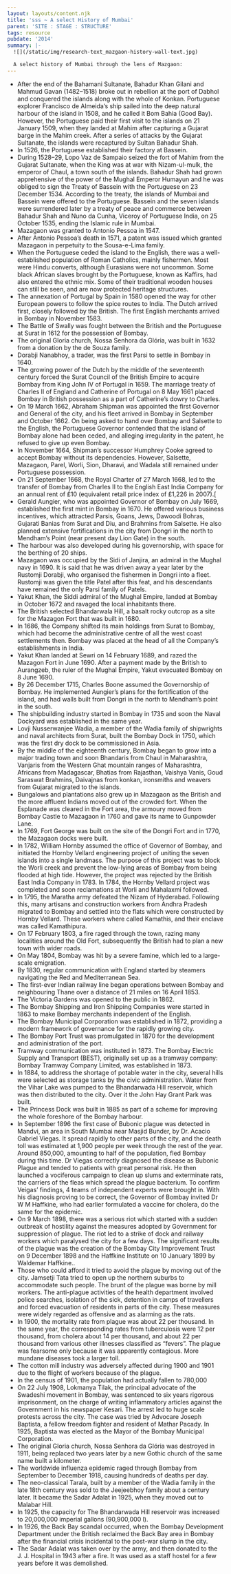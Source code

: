 ```yaml
---
layout: layouts/content.njk
title: 'sss ~ A select History of Mumbai'
parent: 'SITE : STAGE : STRUCTURE'
tags: resource
pubdate: '2014'
summary: |-
  ![](/static/img/research-text_mazgaon-history-wall-text.jpg)

  A select history of Mumbai through the lens of Mazgaon:
---
```



* After the end of the Bahamani Sultanate, Bahadur Khan Gilani and Mahmud Gavan (1482–1518) broke out in rebellion at the port of Dabhol and conquered the islands along with the whole of Konkan. Portuguese explorer Francisco de Almeida‘s ship sailed into the deep natural harbour of the island in 1508, and he called it Bom Bahia (Good Bay). However, the Portuguese paid their first visit to the islands on 21 January 1509, when they landed at Mahim after capturing a Gujarat barge in the Mahim creek. After a series of attacks by the Gujarat Sultanate, the islands were recaptured by Sultan Bahadur Shah.
* In 1526, the Portuguese established their factory at Bassein.
* During 1528–29, Lopo Vaz de Sampaio seized the fort of Mahim from the Gujarat Sultanate, when the King was at war with Nizam-ul-mulk, the emperor of Chaul, a town south of the islands. Bahadur Shah had grown apprehensive of the power of the Mughal Emperor Humayun and he was obliged to sign the Treaty of Bassein with the Portuguese on 23 December 1534. According to the treaty, the islands of Mumbai and Bassein were offered to the Portuguese. Bassein and the seven islands were surrendered later by a treaty of peace and commerce between Bahadur Shah and Nuno da Cunha, Viceroy of Portuguese India, on 25 October 1535, ending the Islamic rule in Mumbai.
* Mazagaon was granted to Antonio Pessoa in 1547.
* After Antonio Pessoa’s death in 1571, a patent was issued which granted Mazagaon in perpetuity to the Sousa-e-Lima family.
* When the Portuguese ceded the island to the English, there was a well-established population of Roman Catholics, mainly fishermen. Most were Hindu converts, although Eurasians were not uncommon. Some black African slaves brought by the Portuguese, known as Kaffirs, had also entered the ethnic mix. Some of their traditional wooden houses can still be seen, and are now protected heritage structures.
* The annexation of Portugal by Spain in 1580 opened the way for other European powers to follow the spice routes to India. The Dutch arrived first, closely followed by the British. The first English merchants arrived in Bombay in November 1583.
* The Battle of Swally was fought between the British and the Portuguese at Surat in 1612 for the possession of Bombay.
* The original Gloria church, Nossa Senhora da Glória, was built in 1632 from a donation by the de Souza family.
* Dorabji Nanabhoy, a trader, was the first Parsi to settle in Bombay in 1640.
* The growing power of the Dutch by the middle of the seventeenth century forced the Surat Council of the British Empire to acquire Bombay from King John IV of Portugal in 1659. The marriage treaty of Charles II of England and Catherine of Portugal on 8 May 1661 placed Bombay in British possession as a part of Catherine’s dowry to Charles.
* On 19 March 1662, Abraham Shipman was appointed the first Governor and General of the city, and his fleet arrived in Bombay in September and October 1662. On being asked to hand over Bombay and Salsette to the English, the Portuguese Governor contended that the island of Bombay alone had been ceded, and alleging irregularity in the patent, he refused to give up even Bombay.
* In November 1664, Shipman’s successor Humphrey Cooke agreed to accept Bombay without its dependencies. However, Salsette, Mazagaon, Parel, Worli, Sion, Dharavi, and Wadala still remained under Portuguese possession.
* On 21 September 1668, the Royal Charter of 27 March 1668, led to the transfer of Bombay from Charles II to the English East India Company for an annual rent of £10 (equivalent retail price index of £1,226 in 2007).[
* Gerald Aungier, who was appointed Governor of Bombay on July 1669, established the first mint in Bombay in 1670. He offered various business incentives, which attracted Parsis, Goans, Jews, Dawoodi Bohras, Gujarati Banias from Surat and Diu, and Brahmins from Salsette. He also planned extensive fortifications in the city from Dongri in the north to Mendham’s Point (near present day Lion Gate) in the south.
* The harbour was also developed during his governorship, with space for the berthing of 20 ships.
* Mazagaon was occupied by the Sidi of Janjira, an admiral in the Mughal navy in 1690. It is said that he was driven away a year later by the Rustomji Dorabji, who organised the fishermen in Dongri into a fleet. Rustomji was given the title Patel after this feat, and his descendants have remained the only Parsi family of Patels.
* Yakut Khan, the Siddi admiral of the Mughal Empire, landed at Bombay in October 1672 and ravaged the local inhabitants there.
* The British selected Bhandarwala Hill, a basalt rocky outcrop as a site for the Mazagon Fort that was built in 1680.
* In 1686, the Company shifted its main holdings from Surat to Bombay, which had become the administrative centre of all the west coast settlements then. Bombay was placed at the head of all the Company’s establishments in India.
* Yakut Khan landed at Sewri on 14 February 1689, and razed the Mazagon Fort in June 1690. After a payment made by the British to Aurangzeb, the ruler of the Mughal Empire, Yakut evacuated Bombay on 8 June 1690.
* By 26 December 1715, Charles Boone assumed the Governorship of Bombay. He implemented Aungier’s plans for the fortification of the island, and had walls built from Dongri in the north to Mendham’s point in the south.
* The shipbuilding industry started in Bombay in 1735 and soon the Naval Dockyard was established in the same year.
* Lovji Nusserwanjee Wadia, a member of the Wadia family of shipwrights and naval architects from Surat, built the Bombay Dock in 1750, which was the first dry dock to be commissioned in Asia.
* By the middle of the eighteenth century, Bombay began to grow into a major trading town and soon Bhandaris from Chaul in Maharashtra, Vanjaris from the Western Ghat mountain ranges of Maharashtra, Africans from Madagascar, Bhatias from Rajasthan, Vaishya Vanis, Goud Saraswat Brahmins, Daivajnas from konkan, ironsmiths and weavers from Gujarat migrated to the islands.
* Bungalows and plantations also grew up in Mazagaon as the British and the more affluent Indians moved out of the crowded fort. When the Esplanade was cleared in the Fort area, the armoury moved from Bombay Castle to Mazagaon in 1760 and gave its name to Gunpowder Lane.
* In 1769, Fort George was built on the site of the Dongri Fort and in 1770, the Mazagaon docks were built.
* In 1782, William Hornby assumed the office of Governor of Bombay, and initiated the Hornby Vellard engineering project of uniting the seven islands into a single landmass. The purpose of this project was to block the Worli creek and prevent the low-lying areas of Bombay from being flooded at high tide. However, the project was rejected by the British East India Company in 1783. In 1784, the Hornby Vellard project was completed and soon reclamations at Worli and Mahalaxmi followed.
* In 1795, the Maratha army defeated the Nizam of Hyderabad. Following this, many artisans and construction workers from Andhra Pradesh migrated to Bombay and settled into the flats which were constructed by Hornby Vellard. These workers where called Kamathis, and their enclave was called Kamathipura.
* On 17 February 1803, a fire raged through the town, razing many localities around the Old Fort, subsequently the British had to plan a new town with wider roads.
* On May 1804, Bombay was hit by a severe famine, which led to a large-scale emigration.
* By 1830, regular communication with England started by steamers navigating the Red and Mediterranean Sea.
* The first-ever Indian railway line began operations between Bombay and neighbouring Thane over a distance of 21 miles on 16 April 1853.
* The Victoria Gardens was opened to the public in 1862.
* The Bombay Shipping and Iron Shipping Companies were started in 1863 to make Bombay merchants independent of the English.
* The Bombay Municipal Corporation was established in 1872, providing a modern framework of governance for the rapidly growing city.
* The Bombay Port Trust was promulgated in 1870 for the development and administration of the port.
* Tramway communication was instituted in 1873. The Bombay Electric Supply and Transport (BEST), originally set up as a tramway company: Bombay Tramway Company Limited, was established in 1873.
* In 1884, to address the shortage of potable water in the city, several hills were selected as storage tanks by the civic administration. Water from the Vihar Lake was pumped to the Bhandarwada Hill reservoir, which was then distributed to the city. Over it the John Hay Grant Park was built.
* The Princess Dock was built in 1885 as part of a scheme for improving the whole foreshore of the Bombay harbour.
* In September 1896 the first case of Bubonic plague was detected in Mandvi, an area in South Mumbai near Masjid Bunder, by Dr. Acacio Gabriel Viegas. It spread rapidly to other parts of the city, and the death toll was estimated at 1,900 people per week through the rest of the year. Around 850,000, amounting to half of the population, fled Bombay during this time. Dr Viegas correctly diagnosed the disease as Bubonic Plague and tended to patients with great personal risk. He then launched a vociferous campaign to clean up slums and exterminate rats, the carriers of the fleas which spread the plague bacterium. To confirm Veigas’ findings, 4 teams of independent experts were brought in. With his diagnosis proving to be correct, the Governor of Bombay invited Dr W M Haffkine, who had earlier formulated a vaccine for cholera, do the same for the epidemic.
* On 9 March 1898, there was a serious riot which started with a sudden outbreak of hostility against the measures adopted by Government for suppression of plague. The riot led to a strike of dock and railway workers which paralysed the city for a few days. The significant results of the plague was the creation of the Bombay City Improvement Trust on 9 December 1898 and the Haffkine Institute on 10 January 1899 by Waldemar Haffkine..
* Those who could afford it tried to avoid the plague by moving out of the city. Jamsetji Tata tried to open up the northern suburbs to accommodate such people. The brunt of the plague was borne by mill workers. The anti-plague activities of the health department involved police searches, isolation of the sick, detention in camps of travellers and forced evacuation of residents in parts of the city. These measures were widely regarded as offensive and as alarming as the rats.
* In 1900, the mortality rate from plague was about 22 per thousand. In the same year, the corresponding rates from tuberculosis were 12 per thousand, from cholera about 14 per thousand, and about 22 per thousand from various other illnesses classified as “fevers”. The plague was fearsome only because it was apparently contagious. More mundane diseases took a larger toll.
* The cotton mill industry was adversely affected during 1900 and 1901 due to the flight of workers because of the plague.
* In the census of 1901, the population had actually fallen to 780,000
* On 22 July 1908, Lokmanya Tilak, the principal advocate of the Swadeshi movement in Bombay, was sentenced to six years rigorous imprisonment, on the charge of writing inflammatory articles against the Government in his newspaper Kesari. The arrest led to huge scale protests across the city. The case was tried by Advocare Joseph Baptista, a fellow freedom fighter and resident of Mathar Pacady. In 1925, Baptista was elected as the Mayor of the Bombay Municipal Corporation.
* The original Gloria church, Nossa Senhora da Glória was destroyed in 1911, being replaced two years later by a new Gothic church of the same name built a kilometer.
* The worldwide influenza epidemic raged through Bombay from September to December 1918, causing hundreds of deaths per day.
* The neo-classical Tarala, built by a member of the Wadia family in the late 18th century was sold to the Jeejeebhoy family about a century later. It became the Sadar Adalat in 1925, when they moved out to Malabar Hill.
* In 1925, the capacity for The Bhandarwada Hill reservoir was increased to 20,000,000 imperial gallons (90,900,000 l).
* In 1926, the Back Bay scandal occurred, when the Bombay Development Department under the British reclaimed the Back Bay area in Bombay after the financial crisis incidental to the post-war slump in the city.
* The Sadar Adalat was taken over by the army, and then donated to the J. J. Hospital in 1943 after a fire. It was used as a staff hostel for a few years before it was demolished.
